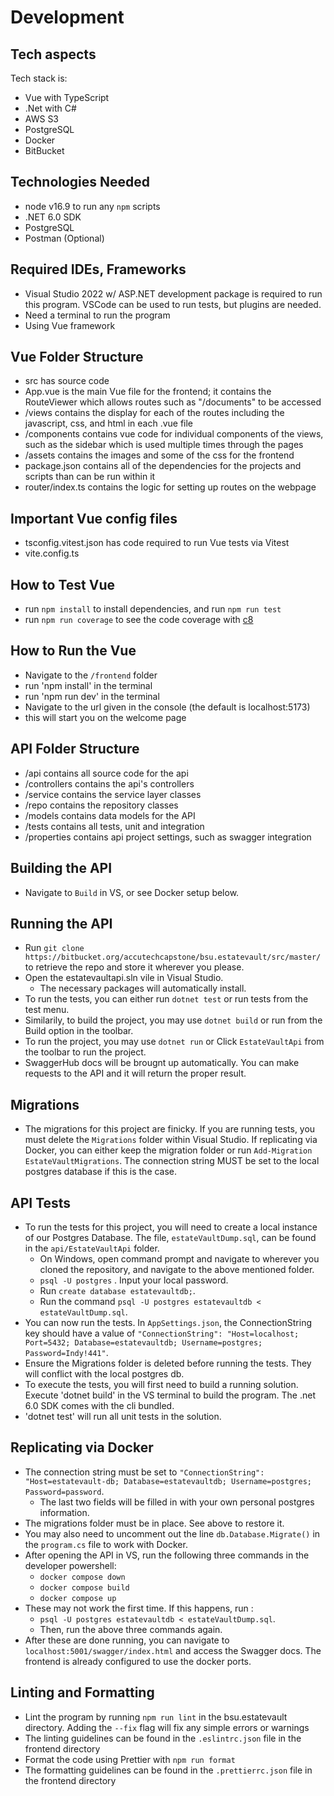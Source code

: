 # Development

## Tech aspects

Tech stack is:
- Vue with TypeScript
- .Net with C#
- AWS S3
- PostgreSQL
- Docker
- BitBucket

## Technologies Needed

- node v16.9 to run any `npm` scripts
- .NET 6.0 SDK
- PostgreSQL
- Postman (Optional)
 
## Required IDEs, Frameworks

- Visual Studio 2022 w/ ASP.NET development package is required to run this program. VSCode can be used to run tests, but plugins are needed.
- Need a terminal to run the program
- Using Vue framework

## Vue Folder Structure

- src has source code
- App.vue is the main Vue file for the frontend; it contains the RouteViewer which allows routes such as "/documents" to be accessed
- /views contains the display for each of the routes including the javascript, css, and html in each .vue file
- /components contains vue code for individual components of the views, such as the sidebar which is used multiple times through the pages
- /assets contains the images and some of the css for the frontend
- package.json contains all of the dependencies for the projects and scripts than can be run within it
- router/index.ts contains the logic for setting up routes on the webpage

## Important Vue config files

- tsconfig.vitest.json has code required to run Vue tests via Vitest
- vite.config.ts

## How to Test Vue
- run `npm install` to install dependencies, and run `npm run test`
- run `npm run coverage` to see the code coverage with [c8](https://github.com/bcoe/c8)

## How to Run the Vue 
- Navigate to the `/frontend` folder
- run 'npm install' in the terminal
- run 'npm run dev' in the terminal
- Navigate to the url given in the console (the default is localhost:5173)
- this will start you on the welcome page

## API Folder Structure
- /api contains all source code for the api
- /controllers contains the api's controllers
- /service contains the service layer classes
- /repo contains the repository classes
- /models contains data models for the API
- /tests contains all tests, unit and integration
- /properties contains api project settings, such as swagger integration

## Building the API
- Navigate to `Build` in VS, or see Docker setup below.

## Running the API
- Run `git clone https://bitbucket.org/accutechcapstone/bsu.estatevault/src/master/` to retrieve the repo and store it wherever you please.
- Open the estatevaultapi.sln vile in Visual Studio.
  - The necessary packages will automatically install.
- To run the tests, you can either run `dotnet test` or run tests from the test menu.
- Similarily, to build the project, you may use `dotnet build` or run from the Build option in the toolbar.
- To run the project, you may use `dotnet run` or Click `EstateVaultApi` from the toolbar to run the project.
- SwaggerHub docs will be brougnt up automatically. You can make requests to the API and it will return the proper result.
## Migrations
- The migrations for this project are finicky. If you are running tests, you must delete the `Migrations` folder within Visual Studio. If replicating via Docker, you can either keep the migration folder or run `Add-Migration EstateVaultMigrations`. The connection string MUST be set to the local postgres database if this is the case.
## API Tests
- To run the tests for this project, you will need to create a local instance of our Postgres Database. The file, `estateVaultDump.sql`, can be found in the `api/EstateVaultApi` folder. 
    - On Windows, open command prompt and navigate to wherever you cloned the repository, and navigate to the above mentioned folder.
    - `psql -U postgres` . Input your local password.
    - Run `create database estatevaultdb;`. 
    - Run the command `psql -U postgres estatevaultdb < estateVaultDump.sql`.
- You can now run the tests. In `AppSettings.json`, the ConnectionString key should have a value of `"ConnectionString": "Host=localhost; Port=5432; Database=estatevaultdb; Username=postgres; Password=Indy!441"`.
- Ensure the Migrations folder is deleted before running the tests. They will conflict with the local postgres db.
- To execute the tests, you will first need to build a running solution. Execute 'dotnet build' in the VS terminal to build the program. The .net 6.0 SDK comes with the cli bundled.
- 'dotnet test' will run all unit tests in the solution. 

## Replicating via Docker
- The connection string must be set to `"ConnectionString": "Host=estatevault-db; Database=estatevaultdb; Username=postgres; Password=password`.
    - The last two fields will be filled in with your own personal postgres information.
- The migrations folder must be in place. See above to restore it.
- You may also need to uncomment out the line `db.Database.Migrate()` in the `program.cs` file to work with Docker.
- After opening the API in VS, run the following three commands in the developer powershell:
    - `docker compose down`
    - `docker compose build`
    - `docker compose up`
 - These may not work the first time. If this happens, run :
     - `psql -U postgres estatevaultdb < estateVaultDump.sql`.
     - Then, run the above three commands again.
- After these are done running, you can navigate to `localhost:5001/swagger/index.html` and access the Swagger docs. The frontend is already configured to use the docker ports.

## Linting and Formatting
- Lint the program by running `npm run lint` in the bsu.estatevault directory.  Adding the `--fix` flag will fix any simple errors or warnings
- The linting guidelines can be found in the `.eslintrc.json` file in the frontend directory
- Format the code using Prettier with `npm run format`
- The formatting guidelines can be found in the `.prettierrc.json` file in the frontend directory
